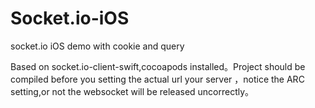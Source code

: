 # Socket.io-iOS
socket.io iOS demo with cookie and query

Based on socket.io-client-swift,cocoapods installed。Project should be compiled before you setting the actual url your server ，notice the ARC setting,or not the websocket will be released uncorrectly。

